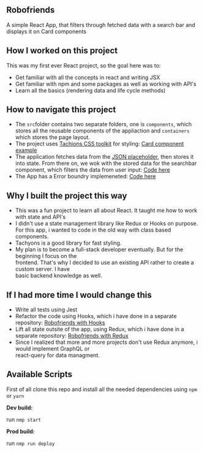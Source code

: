 ## Robofriends
A simple React App, that filters through fetched data with a search bar and displays it on Card components

## How I worked on this project  

This was my first ever React project, so the goal here was to:
- Get familiar with all the concepts in react and writing JSX  
- Get familiar with npm and some packages as well as working with API's
- Learn all the basics (rendering data and life cycle methods)
## How to navigate this project  
- The `src`folder contains two separate folders, one is `components`, which stores all the reusable components of the appliaction and `containers` which stores the page layout.
- The project uses [Tachions CSS toolkit](https://tachyons.io/) for styling: [Card component example](https://github.com/obleey/robofriends/blob/main/src/Components/Card.js)
- The application fetches data from the [JSON placeholder](https://jsonplaceholder.typicode.com/users), then stores it into state. From there on, we wok with the stored data for the searchbar component, which filters the data from user input: [Code here](https://github.com/obleey/robofriends/blob/main/src/Containers/App.js)
- The App has a Error boundry implemeneted: [Code here](https://github.com/obleey/robofriends/blob/main/src/Components/ErrorBoundry.js)
## Why I built the project this way  
- This was a fun project to learn all about React. It taught me how to work with state and API's
- I didn't use a state management library like Redux or Hooks on purpose. For this app, i wanted to code in the old way with class based components.
- Tachyons is a good library for fast styling.  
- My plan is to become a full-stack developer eventually. But for the beginning I focus on the  
frontend. That's why I decided to use an existing API rather to create a custom server. I have  
basic backend knowledge as well.  

## If I had more time I would change this  
- Write all tests using Jest
- Refactor the code using Hooks, which i have done in a separate repository: [Robofriends with Hooks](https://github.com/obleey/robofriends-hooks)
- Lift all state outsite of the app, using Redux, which i have done in a separate repository: [Robofriends with Redux](https://github.com/obleey/robofriends-redux)
- Since I realized that more and more projects don't use Redux anymore, i would implement GraphQL or  
react-query for data managment.
 
## Available Scripts  
First of all clone this repo and install all the needed dependencies using `npm` or `yarn`

**Dev build:**

run  `nmp start`

**Prod build:**

run  `nmp run deploy`
